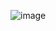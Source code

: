 ![image](https://user-images.githubusercontent.com/44107373/219108093-d059239e-7999-4801-b793-4c7d6460dd13.png)
